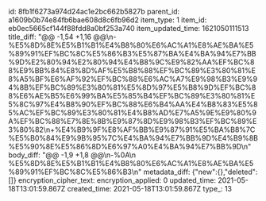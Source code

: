 id: 8fb1f6273a974d24ac1e2bc662b5827b
parent_id: a1609b0b74e84fb6bae608d8c6fb96d2
item_type: 1
item_id: eb0ec5665cf144f88fdd8a0bf253a740
item_updated_time: 1621050111513
title_diff: "@@ -1,54 +1,16 @@\\n-%E5%8D%8E%E5%B1%B1%E4%B8%80%E6%AC%A1%E8%AE%BA%E5%89%91%EF%BC%8C%E5%86%B3%E5%87%BA%E4%BA%94%E7%BB%9D%E2%80%94%E2%80%94%E4%B8%9C%E9%82%AA%EF%BC%88%E9%BB%84%E8%8D%AF%E5%B8%88%EF%BC%89%E3%80%81%E8%A5%BF%E6%AF%92%EF%BC%88%E6%AC%A7%E9%98%B3%E9%94%8B%EF%BC%89%E3%80%81%E5%8D%97%E5%B8%9D%EF%BC%88%E6%AE%B5%E6%99%BA%E5%85%B4%EF%BC%89%E3%80%81%E5%8C%97%E4%B8%90%EF%BC%88%E6%B4%AA%E4%B8%83%E5%85%AC%EF%BC%89%E3%80%81%E4%B8%AD%E7%A5%9E%E9%80%9A%EF%BC%88%E7%8E%8B%E9%87%8D%E9%98%B3%EF%BC%89%E3%80%82\\n+%E4%B9%9F%E8%AF%BB%E9%87%91%E5%BA%B8%7C%E5%B0%84%E9%9B%95%7C%E4%BA%94%E7%BB%9D%E4%B9%8B%E5%90%8E%E5%86%8D%E6%97%A0%E4%BA%94%E7%BB%9D\\n"
body_diff: "@@ -1,9 +1,8 @@\\n-%0A\\n %E5%8D%8E%E5%B1%B1%E4%B8%80%E6%AC%A1%E8%AE%BA%E5%89%91%EF%BC%8C%E5%86%B3\\n"
metadata_diff: {"new":{},"deleted":[]}
encryption_cipher_text: 
encryption_applied: 0
updated_time: 2021-05-18T13:01:59.867Z
created_time: 2021-05-18T13:01:59.867Z
type_: 13